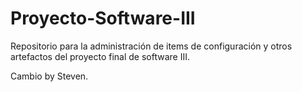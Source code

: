 # Proyecto-Software-III
Repositorio para la administración de items de configuración y otros artefactos del proyecto final de software III.

Cambio by Steven.
